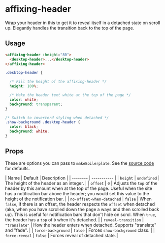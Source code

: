 # affixing-header

Wrap your header in this to get it to reveal itself in a detached state on scroll up. Elegantly handles the transition back to the top of the page.

## Usage

```html
<affixing-header :height="80">
  <desktop-header>...</desktop-header>
</affixing-header>
```
```css
.desktop-header {

  /* Fill the height of the affixing-header */
  height: 100%;

  /* Make the header text white at the top of the page */
  color: white;
  background: transparent;
}

/* Switch to inverterd styling when detached */
.show-background .desktop-header {
  color: black;
  background: white;
}
```

## Props

These are options you can pass to `makeBoilerplate`.  See the [source code](config/boilerplate.coffee) for defaults.

| Name | Default | Description |
| -------- | ----------- |
| `height` | `undefined` | The height of the header as an integer. |
| `offset` | `0` | Adjusts the `top` of the header by this amount when at the top of the page.  Useful when the site has a notification bar above the header; you would set this value to the height of the notification bar. |
| `no-offset-when-detached` | `false` | When `false`, if there is an offset, the header respects the `offset` when detached (aka, when you have scrolled down the page a ways and then scrolled back up).  This is useful for notification bars that don't hide on scrol.  When `true`, the header has a `top` of `0` when it's detached. |
| `reveal-transition` | `"translate"` | How the header enters when detached.  Supports "translate" and "fade". |
| `force-background` | `false` | Forces `show-background` class. |
| `force-reveal` | `false` | Forces reveal of detached state. |


